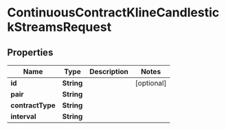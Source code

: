 

# ContinuousContractKlineCandlestickStreamsRequest


## Properties

| Name | Type | Description | Notes |
|------------ | ------------- | ------------- | -------------|
|**id** | **String** |  |  [optional] |
|**pair** | **String** |  |  |
|**contractType** | **String** |  |  |
|**interval** | **String** |  |  |



